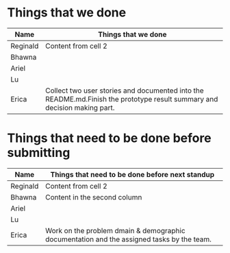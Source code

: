 # Things that we done
Name | Things that we done 
------------ | -------------
Reginald | Content from cell 2
Bhawna | 
Ariel | 
Lu | 
Erica | Collect two user stories and documented into the README.md.Finish the prototype result summary and decision making part.

# Things that need to be done before submitting
Name | Things that need to be done before next standup
------------ | -------------
Reginald | Content from cell 2
Bhawna | Content in the second column
Ariel | 
Lu | 
Erica | Work on the problem dmain & demographic documentation and the assigned tasks by the team.
